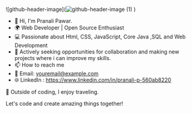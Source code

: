 ![github-header-image](![github-header-image (1)](https://github.com/Pranali9922/Pranali9922/assets/109171261/4d9578fa-bcf3-471d-854e-77a89cda8aa4)
)
- 👋 Hi, I'm Pranali Pawar.
- 🌍 Web  Developer | Open Source Enthusiast
- 💻 Passionate about Html, CSS, JavaScript, Core Java ,SQL and Web Development
- 🚀 Actively seeking opportunities for collaboration and  making new projects where i can improve my skills.  
- 📫 How to reach me
- 📧 Email: youremail@example.com
- 🌐 LinkedIn : https://www.linkedin.com/in/pranali-p-560ab8220

🌱 Outside of coding, I enjoy traveling.

Let's code and create amazing things together!

<!---
Pranali9922/Pranali9922 is a ✨ special ✨ repository because its `README.md` (this file) appears on your GitHub profile.
You can click the Preview link to take a look at your changes.
--->
